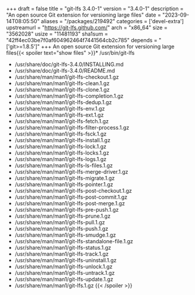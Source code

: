 +++
draft = false
title = "git-lfs 3.4.0-1"
version = "3.4.0-1"
description = "An open source Git extension for versioning large files"
date = "2023-09-14T08:05:50"
aliases = "/packages/219492"
categories = ['devel-extra']
upstreamurl = "https://git-lfs.github.com/"
arch = "x86_64"
size = "3562028"
usize = "11481193"
sha1sum = "42ff4ec03be7f0af604962464f7441564cb2c785"
depends = "['git>=1.8.5']"
+++
An open source Git extension for versioning large files{{< spoiler text="show files" >}}* /usr/bin/git-lfs
* /usr/share/doc/git-lfs-3.4.0/INSTALLING.md
* /usr/share/doc/git-lfs-3.4.0/README.md
* /usr/share/man/man1/git-lfs-checkout.1.gz
* /usr/share/man/man1/git-lfs-clean.1.gz
* /usr/share/man/man1/git-lfs-clone.1.gz
* /usr/share/man/man1/git-lfs-completion.1.gz
* /usr/share/man/man1/git-lfs-dedup.1.gz
* /usr/share/man/man1/git-lfs-env.1.gz
* /usr/share/man/man1/git-lfs-ext.1.gz
* /usr/share/man/man1/git-lfs-fetch.1.gz
* /usr/share/man/man1/git-lfs-filter-process.1.gz
* /usr/share/man/man1/git-lfs-fsck.1.gz
* /usr/share/man/man1/git-lfs-install.1.gz
* /usr/share/man/man1/git-lfs-lock.1.gz
* /usr/share/man/man1/git-lfs-locks.1.gz
* /usr/share/man/man1/git-lfs-logs.1.gz
* /usr/share/man/man1/git-lfs-ls-files.1.gz
* /usr/share/man/man1/git-lfs-merge-driver.1.gz
* /usr/share/man/man1/git-lfs-migrate.1.gz
* /usr/share/man/man1/git-lfs-pointer.1.gz
* /usr/share/man/man1/git-lfs-post-checkout.1.gz
* /usr/share/man/man1/git-lfs-post-commit.1.gz
* /usr/share/man/man1/git-lfs-post-merge.1.gz
* /usr/share/man/man1/git-lfs-pre-push.1.gz
* /usr/share/man/man1/git-lfs-prune.1.gz
* /usr/share/man/man1/git-lfs-pull.1.gz
* /usr/share/man/man1/git-lfs-push.1.gz
* /usr/share/man/man1/git-lfs-smudge.1.gz
* /usr/share/man/man1/git-lfs-standalone-file.1.gz
* /usr/share/man/man1/git-lfs-status.1.gz
* /usr/share/man/man1/git-lfs-track.1.gz
* /usr/share/man/man1/git-lfs-uninstall.1.gz
* /usr/share/man/man1/git-lfs-unlock.1.gz
* /usr/share/man/man1/git-lfs-untrack.1.gz
* /usr/share/man/man1/git-lfs-update.1.gz
* /usr/share/man/man1/git-lfs.1.gz
{{< /spoiler >}}